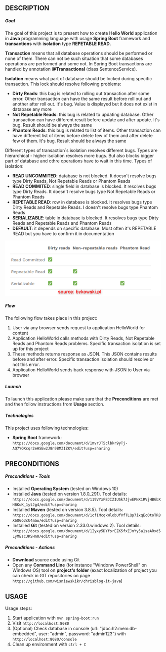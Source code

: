 DESCRIPTION
-----------

##### Goal
The goal of this project is to present how to create **Hello World** application in **Java** programming language with usage **Spring Boot** framework and **transactions** with **isolation** type **REPETABLE READ**.

**Transaction** means that all database operations should be performed or none of them. There can not be such situation that some databases operations are performed and some not. In Spring Boot transactions are handled by annotation **@Transactional** (class SentenceService).

**Isolation** means what part of database should be locked during specific transaction. This lock should resolve following problems:
* **Dirty Reads**: this bug is related to rolling out transaction after some error. Other transaction can have the same result before roll out and another after roll out. It's bug. Value is displayed but it does not exist in database any more
* **Not Repetable Reads**: this bug is related to updating database. Other transaction can have different result before update and after update. It's bug. Result should be always the same
* **Phantom Reads**: this bug is related to list of items. Other transaction can have different list of items before delete few of them and after delete few of them. It's bug. Result should be always the same 

Different types of transaction`s isolation resolves different bugs. Types are hierarchical - higher isolation resolves more bugs. But also blocks bigger part of database and othre operations have to wait in this time. Types of isolation:
* **READ UNCOMMITED**: database is not blocked. It doesn't resolve bugs type Dirty Reads, Not Repetable Reads or Phantom Reads
* **READ COMMITED**: single field in database is blocked. It resolves bugs type Dirty Reads. It doesn't resolve bugs type Not Repetable Reads or Phantom Reads 
* **REPETABLE READ**: row in database is blocked. It resolves bugs type Dirty Reads and Repetable Reads. I doesn't resolve bugs type Phantom Reads
* **SERIALIZABLE**: table in database is blocked. It resolves bugs type Dirty Reads and Repetable Reads and Phantom Reads 
* **DEFAULT**: it depends on specific database. Most often it's REPETABLE READ but you have to confirm it in documentation

![My Image](isolation-vs-problem.png)

##### Flow
The following flow takes place in this project:
1. User via any browser sends request to application HelloWorld for content
1. Application HelloWorld calls methods with Dirty Reads, Not Repetable Reads and Phantom Reads problems. Specific transaction isolation is set up for this project
1. These methods returns response as JSON. This JSON contains results before and after error. Specific transaction isolation should resolve or not this error. 
1. Application HelloWorld sends back response with JSON to User via browser

##### Launch
To launch this application please make sure that the **Preconditions** are met and then follow instructions from **Usage** section.

##### Technologies
This project uses following technologies:
* **Spring Boot** framework: `https://docs.google.com/document/d/1mvrJT5clbkr9yTj-AQ7YOXcqr2eHSEw2J8n9BMZIZKY/edit?usp=sharing`


PRECONDITIONS
-------------
##### Preconditions - Tools
* Installed **Operating System** (tested on Windows 10)
* Installed **Java** (tested on version 1.8.0_291). Tool details: `https://docs.google.com/document/d/119VYxF8JIZIUSk7JjwEPNX1RVjHBGbXHBKuK_1ytJg4/edit?usp=sharing`
* Installed **Maven** (tested on version 3.8.5). Tool details: `https://docs.google.com/document/d/1cfIMcqkWlobUfVfTLQp7ixqEcOtoTR8X6OGo3cU4maw/edit?usp=sharing`
* Installed **Git** (tested on version 2.33.0.windows.2). Tool details: `https://docs.google.com/document/d/1Iyxy5DYfsrEZK5fxZJnYy5a1saARxd5LyMEscJKSHn0/edit?usp=sharing`

##### Preconditions - Actions
* **Download** source code using Git 
* Open any **Command Line** (for instance "Windonw PowerShell" on Windows OS) tool on **project's folder** (exact localization of project you can check in GIT repositories on page `https://github.com/wisniewskikr/chrisblog-it-java`)


USAGE
-----

Usage steps:
1. Start application with `mvn spring-boot:run`
1. Visit `http://localhost:8080`
1. (Optional) Check database in console (url: "jdbc:h2:mem:db-embedded", user: "admin", password: "admin123") with `http://localhost:8080/console`
1. Clean up environment with `ctrl + C`